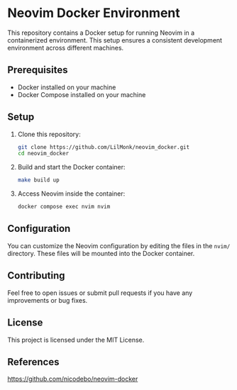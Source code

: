 # Neovim Docker Environment

This repository contains a Docker setup for running Neovim in a containerized environment. This setup ensures a consistent development environment across different machines.

## Prerequisites

- Docker installed on your machine
- Docker Compose installed on your machine

## Setup

1. Clone this repository:
    ```sh
    git clone https://github.com/LilMonk/neovim_docker.git
    cd neovim_docker
    ```

2. Build and start the Docker container:
    ```sh
    make build up
    ```

3. Access Neovim inside the container:
    ```sh
    docker compose exec nvim nvim
    ```

## Configuration

You can customize the Neovim configuration by editing the files in the `nvim/` directory. These files will be mounted into the Docker container.

## Contributing

Feel free to open issues or submit pull requests if you have any improvements or bug fixes.

## License

This project is licensed under the MIT License.

## References

https://github.com/nicodebo/neovim-docker

